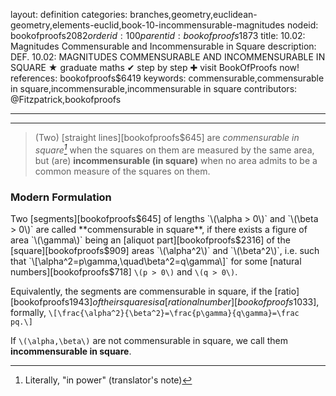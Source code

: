 layout: definition
categories: branches,geometry,euclidean-geometry,elements-euclid,book-10-incommensurable-magnitudes
nodeid: bookofproofs$2082
orderid: 100
parentid: bookofproofs$1873
title: 10.02: Magnitudes Commensurable and Incommensurable in Square
description: DEF. 10.02: MAGNITUDES COMMENSURABLE AND INCOMMENSURABLE IN SQUARE ★ graduate maths ✔ step by step ✚ visit BookOfProofs now!
references: bookofproofs$6419
keywords: commensurable,commensurable in square,incommensurable,incommensurable in square
contributors: @Fitzpatrick,bookofproofs

---


---



> (Two) [straight lines][bookofproofs$645] are *commensurable in square[^1]* when the squares on them are measured by the same area, but (are) **incommensurable (in square)** when no area admits to be a common measure of the squares on them.

### Modern Formulation

Two [segments][bookofproofs$645] of lengths `\(\alpha > 0\)` and `\(\beta > 0\)` are called 
 **commensurable in square**, if there exists a figure of area `\(\gamma\)` being an [aliquot part][bookofproofs$2316] of the [square][bookofproofs$909] areas `\(\alpha^2\)` and `\(\beta^2\)`, i.e. such that `\[\alpha^2=p\gamma,\quad\beta^2=q\gamma\]`
for some [natural numbers][bookofproofs$718] `\(p > 0\)` and `\(q > 0\)`.

Equivalently, the segments are commensurable in square, if the [ratio][bookofproofs$1943] of their squares is a [rational number][bookofproofs$1033], formally,
`\[\frac{\alpha^2}{\beta^2}=\frac{p\gamma}{q\gamma}=\frac pq.\]`

If `\(\alpha,\beta\)` are not commensurable in square, we call them **incommensurable in square**.

[^1]: Literally, "in power" (translator's note)
